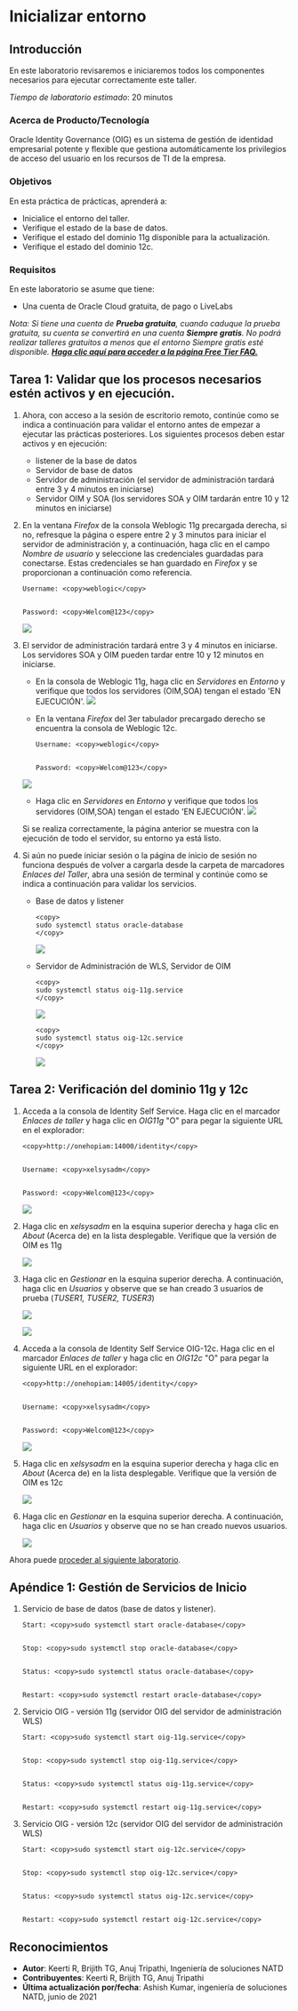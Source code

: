 # Inicializar entorno

## Introducción

En este laboratorio revisaremos e iniciaremos todos los componentes necesarios para ejecutar correctamente este taller.

_Tiempo de laboratorio estimado_: 20 minutos

### Acerca de Producto/Tecnología

Oracle Identity Governance (OIG) es un sistema de gestión de identidad empresarial potente y flexible que gestiona automáticamente los privilegios de acceso del usuario en los recursos de TI de la empresa.

### Objetivos

En esta práctica de prácticas, aprenderá a:

*   Inicialice el entorno del taller.
*   Verifique el estado de la base de datos.
*   Verifique el estado del dominio 11g disponible para la actualización.
*   Verifique el estado del dominio 12c.

### Requisitos

En este laboratorio se asume que tiene:

*   Una cuenta de Oracle Cloud gratuita, de pago o LiveLabs

_Nota: Si tiene una cuenta de **Prueba gratuita**, cuando caduque la prueba gratuita, su cuenta se convertirá en una cuenta **Siempre gratis**. No podrá realizar talleres gratuitos a menos que el entorno Siempre gratis esté disponible. **[Haga clic aquí para acceder a la página Free Tier FAQ.](https://www.oracle.com/cloud/free/faq.html)**_

## Tarea 1: Validar que los procesos necesarios estén activos y en ejecución.

1.  Ahora, con acceso a la sesión de escritorio remoto, continúe como se indica a continuación para validar el entorno antes de empezar a ejecutar las prácticas posteriores. Los siguientes procesos deben estar activos y en ejecución:
    
    *   listener de la base de datos
    *   Servidor de base de datos
    *   Servidor de administración (el servidor de administración tardará entre 3 y 4 minutos en iniciarse)
    *   Servidor OIM y SOA (los servidores SOA y OIM tardarán entre 10 y 12 minutos en iniciarse)
2.  En la ventana _Firefox_ de la consola Weblogic 11g precargada derecha, si no, refresque la página o espere entre 2 y 3 minutos para iniciar el servidor de administración y, a continuación, haga clic en el campo _Nombre de usuario_ y seleccione las credenciales guardadas para conectarse. Estas credenciales se han guardado en _Firefox_ y se proporcionan a continuación como referencia.
    
        Username: <copy>weblogic</copy>
        
    
        Password: <copy>Welcom@123</copy>
        
    
    ![](images/oig-vnc.png " ")
    
3.  El servidor de administración tardará entre 3 y 4 minutos en iniciarse. Los servidores SOA y OIM pueden tardar entre 10 y 12 minutos en iniciarse.
    
    *   En la consola de Weblogic 11g, haga clic en _Servidores_ en _Entorno_ y verifique que todos los servidores (OIM,SOA) tengan el estado 'EN EJECUCIÓN'. ![](images/oig-vnc2.png " ")
        
    *   En la ventana _Firefox_ del 3er tabulador precargado derecho se encuentra la consola de Weblogic 12c.
        
            Username: <copy>weblogic</copy>
            
        
            Password: <copy>Welcom@123</copy>
            
    
    ![](images/oig-vnc3.png " ")
    
    *   Haga clic en _Servidores_ en _Entorno_ y verifique que todos los servidores (OIM,SOA) tengan el estado 'EN EJECUCIÓN'. ![](images/oig-vnc4.png " ")
    
    Si se realiza correctamente, la página anterior se muestra con la ejecución de todo el servidor, su entorno ya está listo.
    
4.  Si aún no puede iniciar sesión o la página de inicio de sesión no funciona después de volver a cargarla desde la carpeta de marcadores _Enlaces del Taller_, abra una sesión de terminal y continúe como se indica a continuación para validar los servicios.
    
    *   Base de datos y listener
        
            <copy>
            sudo systemctl status oracle-database
            </copy>
            
        
        ![](images/1-database.png " ")
        
    *   Servidor de Administración de WLS, Servidor de OIM
        
            <copy>
            sudo systemctl status oig-11g.service
            </copy>
            
        
        ![](images/oig-11gservice.png " ")
        
            <copy>
            sudo systemctl status oig-12c.service
            </copy>
            
        
        ![](images/oig-12cservice.png " ")
        

## Tarea 2: Verificación del dominio 11g y 12c

1.  Acceda a la consola de Identity Self Service. Haga clic en el marcador _Enlaces de taller_ y haga clic en _OIG11g_ "O" para pegar la siguiente URL en el explorador:
    
        <copy>http://onehopiam:14000/identity</copy>
        
    
        Username: <copy>xelsysadm</copy>
        
    
        Password: <copy>Welcom@123</copy>
        
    
    ![](images/5-identity-console.png)
    
2.  Haga clic en _xelsysadm_ en la esquina superior derecha y haga clic en _About_ (Acerca de) en la lista desplegable. Verifique que la versión de OIM es 11g
    
    ![](images/6-identity-console.png)
    
3.  Haga clic en _Gestionar_ en la esquina superior derecha. A continuación, haga clic en _Usuarios_ y observe que se han creado 3 usuarios de prueba (_TUSER1, TUSER2, TUSER3_)
    
    ![](images/7-users.png)
    
    ![](images/8-users.png)
    

4.  Acceda a la consola de Identity Self Service OIG-12c. Haga clic en el marcador _Enlaces de taller_ y haga clic en _OIG12c_ "O" para pegar la siguiente URL en el explorador:
    
        <copy>http://onehopiam:14005/identity</copy>
        
    
        Username: <copy>xelsysadm</copy>
        
    
        Password: <copy>Welcom@123</copy>
        
    
    ![](images/11-oim12c.png)
    
5.  Haga clic en _xelsysadm_ en la esquina superior derecha y haga clic en _About_ (Acerca de) en la lista desplegable. Verifique que la versión de OIM es 12c
    
    ![](images/12-oim12c.png)
    
6.  Haga clic en _Gestionar_ en la esquina superior derecha. A continuación, haga clic en _Usuarios_ y observe que no se han creado nuevos usuarios.
    
    ![](images/13-oim12c.png)
    

Ahora puede [proceder al siguiente laboratorio](#next).

## Apéndice 1: Gestión de Servicios de Inicio

1.  Servicio de base de datos (base de datos y listener).
    
        Start: <copy>sudo systemctl start oracle-database</copy>
        
    
        Stop: <copy>sudo systemctl stop oracle-database</copy>
        
    
        Status: <copy>sudo systemctl status oracle-database</copy>
        
    
        Restart: <copy>sudo systemctl restart oracle-database</copy>
        
2.  Servicio OIG - versión 11g (servidor OIG del servidor de administración WLS)
    
        Start: <copy>sudo systemctl start oig-11g.service</copy>
        
    
        Stop: <copy>sudo systemctl stop oig-11g.service</copy>
        
    
        Status: <copy>sudo systemctl status oig-11g.service</copy>
        
    
        Restart: <copy>sudo systemctl restart oig-11g.service</copy>
        
3.  Servicio OIG - versión 12c (servidor OIG del servidor de administración WLS)
    
        Start: <copy>sudo systemctl start oig-12c.service</copy>
        
    
        Stop: <copy>sudo systemctl stop oig-12c.service</copy>
        
    
        Status: <copy>sudo systemctl status oig-12c.service</copy>
        
    
        Restart: <copy>sudo systemctl restart oig-12c.service</copy>
        

## Reconocimientos

*   **Autor**: Keerti R, Brijith TG, Anuj Tripathi, Ingeniería de soluciones NATD
*   **Contribuyentes**: Keerti R, Brijith TG, Anuj Tripathi
*   **Última actualización por/fecha**: Ashish Kumar, ingeniería de soluciones NATD, junio de 2021